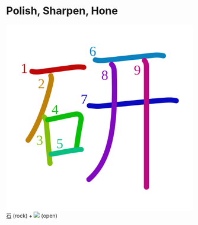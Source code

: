 # Polish, Sharpen, Hone
![研](../kanji-colorize/7814.svg)
[石](../kanji-dict/石.md) (rock) + ![](http://www.kanjidamage.com/assets/radsmall/open-598f270893445214cea8c9c6a4a9722c4f2d3a00fea3d0e5e87519ed14df2cbd.jpg) (open)